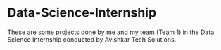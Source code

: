 # Data-Science-Internship
These are some projects done by me and my team (Team 1) in the Data Science Internship conducted by Avishkar Tech Solutions.
